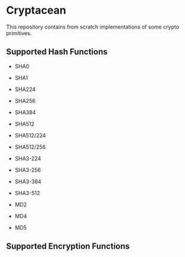 # Cryptacean

This repository contains from scratch implementations of some crypto primitives. 

## Supported Hash Functions

- SHA0
- SHA1
- SHA224
- SHA256
- SHA384
- SHA512
- SHA512/224
- SHA512/256
- SHA3-224
- SHA3-256
- SHA3-384
- SHA3-512

- MD2
- MD4
- MD5

## Supported Encryption Functions